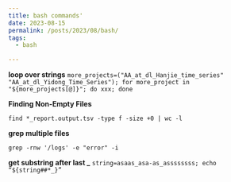 ```yaml
---
title: bash commands'
date: 2023-08-15
permalink: /posts/2023/08/bash/
tags:
  - bash

---
```


**loop over strings**
`more_projects=("AA_at_dl_Hanjie_time_series" "AA_at_dl_Yidong_Time_Series"); for more_project in "${more_projects[@]}"; do xxx; done`

**Finding Non-Empty Files**

`find *_report.output.tsv -type f -size +0 | wc -l`

**grep multiple files**

`grep -rnw '/logs' -e "error" -i` 

**get substring after last _**
`string=asaas_asa-as_assssssss; echo “${string##*_}”`
